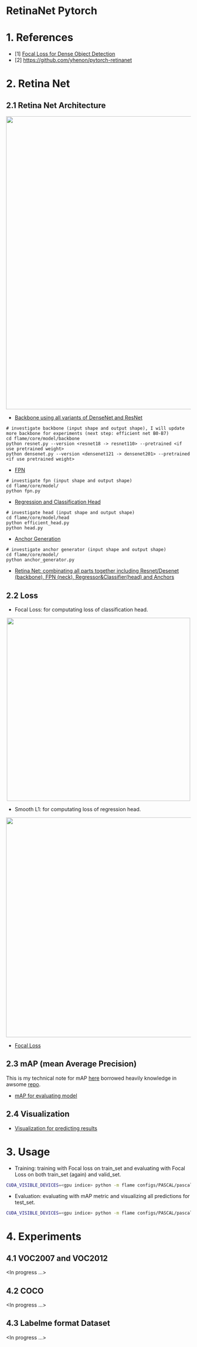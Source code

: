# RetinaNet Pytorch

# 1. References
- [1] [Focal Loss for Dense Object Detection](https://arxiv.org/pdf/1708.02002.pdf)
- [2] https://github.com/yhenon/pytorch-retinanet

# 2. Retina Net
## 2.1 Retina Net Architecture
<div align="center">
	<img src="https://user-images.githubusercontent.com/61035926/168408849-69bbbf54-89ab-4787-a5a5-987fd0350e68.png" width="800">
</div>

* [Backbone using all variants of DenseNet and ResNet](https://github.com/phungpx/retinanet_pytorch/tree/main/flame/core/model/backbone)
```python3
# investigate backbone (input shape and output shape), I will update more backbone for experiments (next step: efficient net B0-B7)
cd flame/core/model/backbone
python resnet.py --version <resnet18 -> resnet110> --pretrained <if use pretrained weight>
python densenet.py --version <densenet121 -> densenet201> --pretrained <if use pretrained weight>
```
* [FPN](https://github.com/phungpx/retinanet_pytorch/blob/main/flame/core/model/fpn.py)
```python3
# investigate fpn (input shape and output shape)
cd flame/core/model/
python fpn.py
```
* [Regression and Classification Head](https://github.com/phungpx/retinanet_pytorch/tree/main/flame/core/model/head)
```python3
# investigate head (input shape and output shape)
cd flame/core/model/head
python efficient_head.py
python head.py
```
* [Anchor Generation](https://github.com/phungpx/retinanet_pytorch/blob/main/flame/core/model/anchor_generator.py)
```python3
# investigate anchor generator (input shape and output shape)
cd flame/core/model/
python anchor_generator.py
```
* [Retina Net: combinating all parts together including Resnet/Desenet (backbone), FPN (neck), Regressor&Classifier(head) and Anchors](https://github.com/phungpx/retinanet_pytorch/tree/main/flame/core/model)

## 2.2 Loss
* Focal Loss: for computating loss of classification head.
<div align="center">
	<img src="https://user-images.githubusercontent.com/61035926/168409172-8cf14d1c-9c69-4109-856b-e95086731001.png" width="500">
</div>

* Smooth L1: for computating loss of regression head.
<div align="center">
	<img src="https://user-images.githubusercontent.com/61035926/168409111-7cd3507c-0596-4605-a560-7aa106628079.png" width="600">
</div>

* [Focal Loss](https://github.com/phungpx/retinanet_pytorch/blob/main/flame/core/loss/focal_loss.py)

## 2.3 mAP (mean Average Precision)
This is my technical note for mAP [here](https://docs.google.com/presentation/d/1OHEU1H1EaBNGDofxkptDZvnNXrhPo2rzbMj7mugHgGs/edit#slide=id.ge19bca7490_0_429) borrowed heavily knowledge in awsome [repo](https://github.com/rafaelpadilla/Object-Detection-Metrics).
* [mAP for evaluating model](https://github.com/phungpx/retinanet_pytorch/tree/main/flame/core/metric/)

## 2.4 Visualization
* [Visualization for predicting results](https://github.com/phungpx/retinanet_pytorch/blob/main/flame/handlers/region_predictor.py)

# 3. Usage
* Training: training with Focal loss on train_set and evaluating with Focal Loss on both train_set (again) and valid_set.
```bash
CUDA_VISIBLE_DEVICES=<gpu indice> python -m flame configs/PASCAL/pascal_training.yaml
```
* Evaluation: evaluating with mAP metric and visualizing all predictions for test_set.
```bash
CUDA_VISIBLE_DEVICES=<gpu indice> python -m flame configs/PASCAL/pascal_testing.yaml
```

# 4. Experiments
## 4.1 VOC2007 and VOC2012
<In progress ...>
## 4.2 COCO
<In progress ...>
## 4.3 Labelme format Dataset
<In progress ...>
